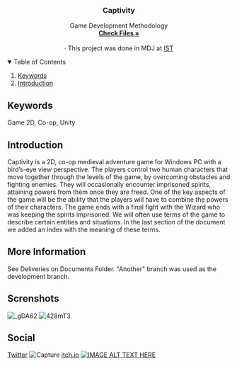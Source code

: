 
<!-- PROJECT LOGO -->
<br />
<p align="center">
  <h3 align="center">Captivity</h3>

  <p align="center">
   Game Development Methodology
    <br />
    <a href="https://github.com/rufimelo99/Captivity"><strong>Check Files »</strong></a>
    <br />
    <br />
    · This project was done in MDJ at 
    <a href="https://tecnico.ulisboa.pt/en/">IST</a>
  </p>
</p>

<!-- TABLE OF CONTENTS -->
<details open="open">
  <summary>Table of Contents</summary>
  <ol>
    <li>
      <a href="#keywords">Keywords</a>
    </li>
    <li><a href="#introduction">Introduction</a></li>
  </ol>
</details>



<!-- USAGE EXAMPLES -->
## Keywords
Game 2D, Co-op, Unity


<!-- USAGE EXAMPLES -->
## Introduction

Captivity is a 2D, co-op medieval adventure game for Windows PC with a bird’s-eye view perspective. The players control two human characters that move together through the levels of the game, by overcoming obstacles and fighting enemies. They will occasionally encounter imprisoned spirits, attaining powers from them once they are freed. One of the key aspects of the game will be the ability that the players will have to combine the powers of their characters. The game ends with a final fight with the Wizard who was keeping the spirits imprisoned. We will often use terms of the game to describe certain entities and situations. In the last section of the document we added an index with the meaning of these terms.

<!-- USAGE EXAMPLES -->
## More Information
See Deliveries on Documents Folder.
"Another"  branch was used as the development branch.

<!-- USAGE EXAMPLES -->
## Screnshots
![_gDA62](https://user-images.githubusercontent.com/44201826/122843538-98f6d380-d2f7-11eb-8422-3a681bfb7cf4.png)
![428mT3](https://user-images.githubusercontent.com/44201826/122843539-998f6a00-d2f7-11eb-9ba4-84a00292c785.png)

<!-- USAGE EXAMPLES -->
## Social
[Twitter](https://twitter.com/Captivity_IST)
![Capture](https://user-images.githubusercontent.com/44201826/122843542-9ac09700-d2f7-11eb-85d1-4564f576b4f2.PNG)
[itch.io](https://rodcar.itch.io/captivity)
[![IMAGE ALT TEXT HERE](https://img.youtube.com/vi/YOUTUBE_VIDEO_ID_HERE/0.jpg)](https://www.youtube.com/watch?v=YOUTUBE_VIDEO_ID_HERE)
